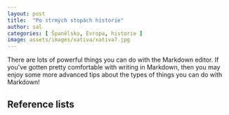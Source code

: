 ```yaml
---
layout: post
title:  "Po strmých stopách historie"
author: sal
categories: [ Španělsko, Evropa, historie ]
image: assets/images/xativa/xativa7.jpg
---
```

There are lots of powerful things you can do with the Markdown editor. If you've gotten pretty comfortable with writing in Markdown, then you may enjoy some more advanced tips about the types of things you can do with Markdown!

## Reference lists
